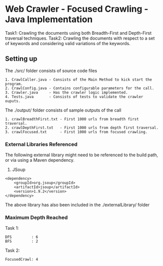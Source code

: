 # Web Crawler - Focused Crawling - Java Implementation

Task1: Crawling the documents using both Breadth-First and Depth-First traversal techniques.
Task2: Crawling the documents with respect to a set of keywords and considering valid variations of the keywords.

## Setting up

The ./src/ folder consists of source code files
```
1. CrawlCaller.java - Consists of the Main Method to kick start the program.
2. CrawlConfig.java - Contains configurable parameters for the call.
3. Crawler.java     - Has the crawler logic implemented.
4. Tests.java       - Consists of tests to validate the crawler ouputs.
```

The ./output/ folder consists of sample outputs of the call
```
1. crawlBreadthFirst.txt - First 1000 urls from breadth first traversal.
2. crawlDepthFirst.txt   - First 1000 urls from depth first traversal.
3. crawlFocused.txt      - First 1000 urls from focused crawling.
```

### External Libraries Referenced

The following external library might need to be referenced to the build path, or via using a Maven dependency.

1. JSoup

```
<dependency>
    <groupId>org.jsoup</groupId>
    <artifactId>jsoup</artifactId>
    <version>1.9.2</version>
</dependency>
```

The above library has also been included in the ./externalLibrary/ folder

### Maximum Depth Reached

Task 1:
```
DFS         : 6
BFS         : 2
```

Task 2:
```
FocusedCrawl: 4
```
